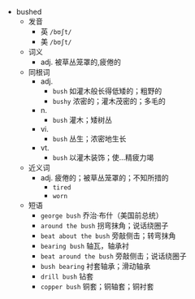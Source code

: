 - bushed
  - 发音
    - 英 `/bʊʃt/`
    - 美 `/bʊʃt/`
  - 词义
    - adj. 被草丛笼罩的,疲倦的
  - 同根词
    - adj.
      - `bush` 如灌木般长得低矮的；粗野的
      - `bushy` 浓密的；灌木茂密的；多毛的
    - n.
      - `bush` 灌木；矮树丛
    - vi.
      - `bush` 丛生；浓密地生长
    - vt.
      - `bush` 以灌木装饰；使…精疲力竭
  - 近义词
    - adj. 疲倦的；被草丛笼罩的；不知所措的
      - `tired`
      - `worn`
  - 短语
    - `george bush` 乔治·布什（美国前总统） 
    - `around the bush` 拐弯抹角；说话绕圈子 
    - `beat about the bush` 旁敲侧击；转弯抹角 
    - `bearing bush` 轴瓦，轴承衬 
    - `beat around the bush` 旁敲侧击；说话绕圈子 
    - `bush bearing` 衬套轴承；滑动轴承 
    - `drill bush` 钻套 
    - `copper bush` 铜套；铜轴套；铜衬套 
